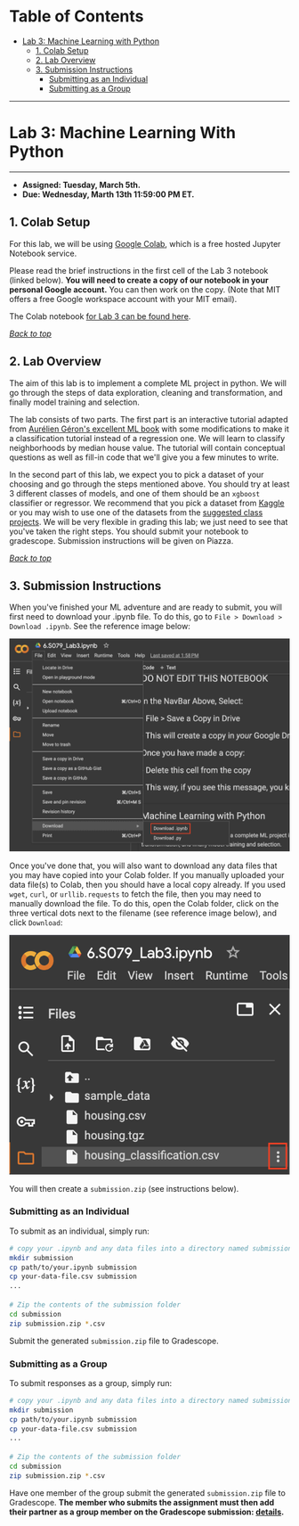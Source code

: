 Table of Contents
=================
- [Lab 3: Machine Learning with Python](#machine-learning-with-python)
  * [1. Colab Setup](#1-colab-setup)
  * [2. Lab Overview](#2-lab-overview)
  * [3. Submission Instructions](#3-submission-instructions)
    * [Submitting as an Individual](#submitting-as-an-individual)
    * [Submitting as a Group](#submitting-as-a-group)

---
# Lab 3: Machine Learning With Python
---
* **Assigned: Tuesday, March 5th.**
* **Due: Wednesday, Marth 13th 11:59:00 PM ET.**


## 1. Colab Setup
For this lab, we will be using [Google Colab](https://colab.google/), which is a free hosted Jupyter Notebook service.

Please read the brief instructions in the first cell of the Lab 3 notebook (linked below). **You will need to create a copy of our notebook in your personal Google account.** You can then work on the copy. (Note that MIT offers a free Google workspace account with your MIT email).

The Colab notebook [for Lab 3 can be found here](https://colab.research.google.com/drive/11DuvUNfECCoTzU7BDlN1R-_J3FhFantG#scrollTo=fG9jiyOITqdU).

[*Back to top*](#table-of-contents)

## 2. Lab Overview
The aim of this lab is to implement a complete ML project in python. We will go through the steps of data exploration, cleaning and transformation, and finally model training and selection.

The lab consists of two parts. The first part is an interactive tutorial adapted from [Aurélien Géron's excellent ML book](https://github.com/ageron/handson-ml2) with some modifications to make it a classification tutorial instead of a regression one. We will learn to classify neighborhoods by median house value. The tutorial will contain conceptual questions as well as fill-in code that we'll give you a few minutes to write.

In the second part of this lab, we expect you to pick a dataset of your choosing and go through the steps mentioned above. You should try at least 3 different classes of models, and one of them should be an `xgboost` classifier or regressor. We recommend that you pick a dataset from [Kaggle](https://www.kaggle.com/) or you may wish to use one of the datasets from the [suggested class projects](https://docs.google.com/document/d/1SeMe16GsJZ4hODnZMq0XIOmoaKqcZGEqZt6vUkDbVCw/edit#heading=h.3yq3z6uw5bnz). We will be very flexible in grading this lab; we just need to see that you've taken the right steps. You should submit your notebook to gradescope. Submission instructions will be given on Piazza.

[*Back to top*](#table-of-contents)

## 3. Submission Instructions
When you've finished your ML adventure and are ready to submit, you will first need to download your .ipynb file. To do this, go to `File > Download > Download .ipynb`. See the reference image below:

![download-ipynb](readme-imgs/download_ipynb.png)

Once you've done that, you will also want to download any data files that you may have copied into your Colab folder. If you manually uploaded your data file(s) to Colab, then you should have a local copy already. If you used `wget`, `curl`, or `urllib.requests` to fetch the file, then you may need to manually download the file. To do this, open the Colab folder, click on the three vertical dots next to the filename (see reference image below), and click `Download`:

![download-data](readme-imgs/download_data.png)

You will then create a `submission.zip` (see instructions below).

### Submitting as an Individual
To submit as an individual, simply run:
```sh
# copy your .ipynb and any data files into a directory named submission
mkdir submission
cp path/to/your.ipynb submission
cp your-data-file.csv submission
...

# Zip the contents of the submission folder
cd submission
zip submission.zip *.csv
```

Submit the generated `submission.zip` file to Gradescope.

### Submitting as a Group
To submit responses as a group, simply run:
```sh
# copy your .ipynb and any data files into a directory named submission
mkdir submission
cp path/to/your.ipynb submission
cp your-data-file.csv submission
...

# Zip the contents of the submission folder
cd submission
zip submission.zip *.csv
```

Have one member of the group submit the generated `submission.zip` file to Gradescope. **The member who submits the assignment must then add their partner as a group member on the Gradescope submission: [details](https://help.gradescope.com/article/m5qz2xsnjy-student-add-group-members).**

